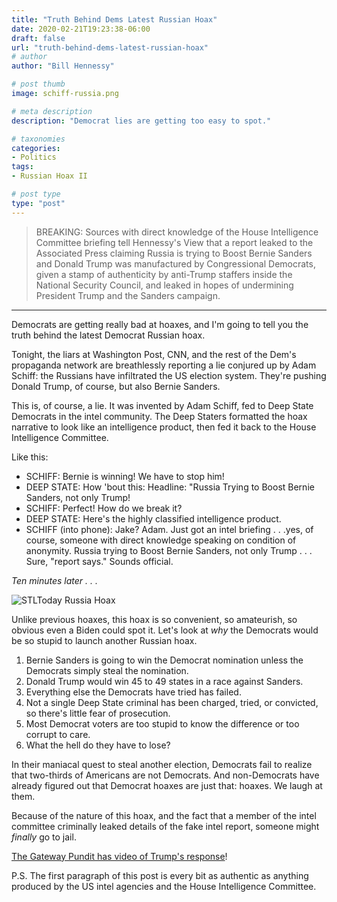 ```yaml
---
title: "Truth Behind Dems Latest Russian Hoax"
date: 2020-02-21T19:23:38-06:00
draft: false
url: "truth-behind-dems-latest-russian-hoax"
# author
author: "Bill Hennessy"

# post thumb
image: schiff-russia.png

# meta description
description: "Democrat lies are getting too easy to spot."

# taxonomies
categories: 
- Politics
tags:
- Russian Hoax II

# post type
type: "post"
---
```


> BREAKING: Sources with direct knowledge of the House Intelligence Committee briefing tell Hennessy's View that a report leaked to the Associated Press claiming Russia is trying to Boost Bernie Sanders and Donald Trump was manufactured by Congressional Democrats, given a stamp of authenticity by anti-Trump staffers inside the National Security Council, and leaked in hopes of undermining President Trump and the Sanders campaign. 

---

Democrats are getting really bad at hoaxes, and I'm going to tell you the truth behind the latest Democrat Russian hoax. 

Tonight, the liars at Washington Post, CNN, and the rest of the Dem's propaganda network are breathlessly reporting a lie conjured up by Adam Schiff: the Russians have infiltrated the US election system. They're pushing Donald Trump, of course, but also Bernie Sanders. 

This is, of course, a lie. It was invented by Adam Schiff, fed to Deep State Democrats in the intel community. The Deep Staters formatted the hoax narrative to look like an intelligence product, then fed it back to the House Intelligence Committee. 

Like this:

- SCHIFF: Bernie is winning! We have to stop him!
- DEEP STATE: How 'bout this: Headline: "Russia Trying to Boost Bernie Sanders, not only Trump!
- SCHIFF: Perfect! How do we break it? 
- DEEP STATE: Here's the highly classified intelligence product.
- SCHIFF (into phone): Jake? Adam. Just got an intel briefing . . .yes, of course, someone with direct knowledge speaking on condition of anonymity. Russia trying to Boost Bernie Sanders, not only Trump . . . Sure, "report says." Sounds official.

_Ten minutes later . . ._

![STLToday Russia Hoax](/images/stltoday-russia-hoax.png)

Unlike previous hoaxes, this hoax is so convenient, so amateurish, so obvious even a Biden could spot it. Let's look at *why* the Democrats would be so stupid to launch another Russian hoax.

1. Bernie Sanders is going to win the Democrat nomination unless the Democrats simply steal the nomination. 
2. Donald Trump would win 45 to 49 states in a race against Sanders.
3. Everything else the Democrats have tried has failed.
4. Not a single Deep State criminal has been charged, tried, or convicted, so there's little fear of prosecution. 
5. Most Democrat voters are too stupid to know the difference or too corrupt to care.
6. What the hell do they have to lose? 

In their maniacal quest to steal another election, Democrats fail to realize that two-thirds of Americans are not Democrats. And non-Democrats have already figured out that Democrat hoaxes are just that: hoaxes. We laugh at them.

Because of the nature of this hoax, and the fact that a member of the intel committee criminally leaked details of the fake intel report, someone might *finally* go to jail. 

[The Gateway Pundit has video of Trump's response](https://www.thegatewaypundit.com/2020/02/thats-pencil-neck-little-pencil-president-trump-unloads-on-pencil-neck-schiff-and-fake-news-media-on-latest-anonymous-russia-hoax-video/)!

P.S. The first paragraph of this post is every bit as authentic as anything produced by the US intel agencies and the House Intelligence Committee.  


